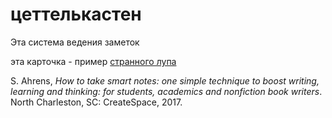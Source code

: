 # цеттелькастен
Эта система ведения заметок

эта карточка - пример [странного лупа](../../../../%D0%B0%D0%BD%D0%B0%D1%82%D1%82%D0%B0/%D0%BF%D0%BE%D0%BD%D1%8F%D1%82%D0%B8%D1%8F%2C%20%D1%81%D0%B2%D1%8F%D0%B7%D0%B0%D0%BD%D0%BD%D1%8B%D0%B5%20%D1%81%20%D0%AF/strange%20loop.md)

S. Ahrens, _How to take smart notes: one simple technique to boost writing, learning and thinking: for students, academics and nonfiction book writers_. North Charleston, SC: CreateSpace, 2017.
